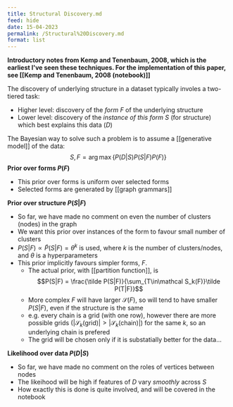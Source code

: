 ```yaml
---
title: Structural Discovery.md
feed: hide
date: 15-04-2023
permalink: /Structural%20Discovery.md
format: list
---
```



**Introductory notes from Kemp and Tenenbaum, 2008, which is the earliest I've seen these techniques. For the implementation of this paper, see [[Kemp and Tenenbaum, 2008 (notebook)]]**

The discovery of underlying structure in a dataset typically involes a two-tiered task:
- Higher level: discovery of the *form* $F$ of the underlying structure
- Lower level: discovery of the *instance of this form* $S$ (for structure) which best explains this data ($D$)

The Bayesian way to solve such a problem is to assume a [[generative model]] of the data: $$S, F = \arg\max\left\{ P(D|S) P(S|F) P(F) \right\}$$
**Prior over forms $P(F)$**
- This prior over forms is uniform over selected forms
- Selected forms are generated by [[graph grammars]]

**Prior over structure $P(S|F)$**
- So far, we have made no comment on even the number of clusters (nodes) in the graph
- We want this prior over instances of the form to favour small number of clusters
- $P(S|F) \propto \tilde P(S|F) = \theta^k$ is used, where $k$ is the number of clusters/nodes, and $\theta$ is a hyperparameters
- This prior implicitly favours simpler forms, $F$.
	- The actual prior, with [[partition function]], is $$P(S|F) = \frac{\tilde P(S|F)}{\sum_{T\in\mathcal S_k(F)}\tilde P(T|F)}$$
	- More complex $F$ will have larger $\mathcal S(F)$, so will tend to have smaller $P(S|F)$, even if the structure is the same
	- e.g. every chain is a grid (with one row), however there are more possible grids ($|\mathcal S_k(\text{grid})| \gt |\mathcal S_k(\text{chain})|$) for the same $k$, so an underlying chain is prefered
	- The grid will be chosen only if it is substatially better for the data...

**Likelihood over data $P(D|S)$**
- So far, we have made no comment on the roles of vertices between nodes
- The likeihood will be high if features of $D$ vary *smoothly* across $S$
- How exactly this is done is quite involved, and will be covered in the notebook